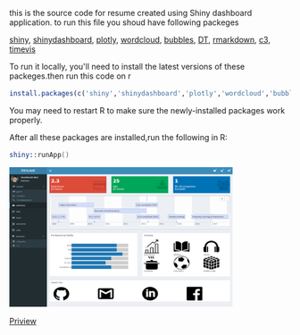 
this is the source code for resume created using Shiny dashboard application. 
to run this file you shoud have following packeges

[shiny](https://shiny.rstudio.com/), 
[shinydashboard](https://rstudio.github.io/shinydashboard/), 
[plotly](https://plot.ly/r/), 
[wordcloud](https://cran.r-project.org/web/packages/wordcloud/wordcloud.pdf), 
[bubbles](https://github.com/jcheng5/bubbles), 
[DT](https://rstudio.github.io/DT/), 
[rmarkdown](https://rmarkdown.rstudio.com/), 
[c3](https://github.com/mrjoh3/c3), 
[timevis](https://github.com/daattali/timevis)


To run it locally, you'll need to install the latest versions of these packeges.then run this code on r

```r
install.packages(c('shiny','shinydashboard','plotly','wordcloud','bubbles','DT','rmarkdown','c3','timevis'))
```

You may need to restart R to make sure the newly-installed packages work properly.

After all these packages are installed,run the following in R:

```s
shiny::runApp()
```

<img src="https://github.com/shashi120992/Resume/blob/master/dashboard.png" alt="dashboard"  width="400" height="250">

[Priview](https://shashi120992.shinyapps.io/rresumenew/)
